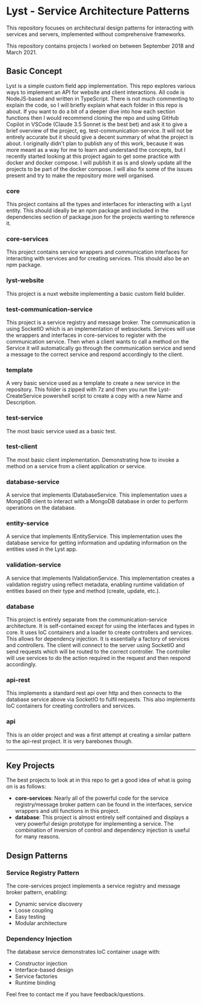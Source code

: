# Lyst - Service Architecture Patterns

This repository focuses on architectural design patterns for interacting with services and servers, implemented without comprehensive frameworks.

This repository contains projects I worked on between September 2018 and March 2021.

## Basic Concept

Lyst is a simple custom field app implementation. This repo explores various ways to implement an API for website and client interactions. All code is NodeJS-based and written in TypeScript.
There is not much commenting to explain the code, so I will briefly explain what each folder in this repo is about.
If you want to do a bit of a deeper dive into how each section functions then I would recommend cloning the repo and using GitHub Copilot in VSCode (Claude 3.5 Sonnet is the best bet) and ask it to give a brief overview of the project, eg. test-communication-service. It will not be entirely accurate but it should give a decent summary of what the project is about.
I originally didn't plan to publish any of this work, because it was more meant as a way for me to learn and understand the concepts, but I recently started looking at this project again to get some practice with docker and docker compose. I will publish it as is and slowly update all the projects to be part of the docker compose. I will also fix some of the issues present and try to make the repository more well organised.

### core
This project contains all the types and interfaces for interacting with a Lyst entity. This should ideally be an npm package and included in the dependencies section of package.json for the projects wanting to reference it.

### core-services
This project contains service wrappers and communication interfaces for interacting with services and for creating services. This should also be an npm package.

### lyst-website
This project is a nuxt website implementing a basic custom field builder.

### test-communication-service
This project is a service registry and message broker. The communication is using SocketIO which is an implementation of websockets. Services will use the wrappers and interfaces in core-services to register with the communication service. Then when a client wants to call a method on the Service it will automatically go through the communication service and send a message to the correct service and respond accordingly to the client.

### template
A very basic service used as a template to create a new service in the repository. This folder is zipped with 7z and then you run the Lyst-CreateService powershell script to create a copy with a new Name and Description.

### test-service
The most basic service used as a basic test.

### test-client
The most basic client implementation. Demonstrating how to invoke a method on a service from a client application or service.

### database-service
A service that implements IDatabaseService. This implementation uses a MongoDB client to interact with a MongoDB database in order to perform operations on the database.

### entity-service
A service that implements IEntityService. This implementation uses the database service for getting information and updating information on the entities used in the Lyst app.

### validation-service
A service that implements IValidationService. This implementation creates a validation registry using reflect metadata, enabling runtime validation of entities based on their type and method (create, update, etc.).

### database
This project is entirely separate from the communication-service architecture. It is self-contained except for using the interfaces and types in core. It uses IoC containers and a loader to create controllers and services. This allows for dependency injection. It is essentially a factory of services and controllers. The client will connect to the server using SocketIO and send requests which will be routed to the correct controller. The controller will use services to do the action required in the request and then respond accordingly.

### api-rest
This implements a standard rest api over http and then connects to the database service above via SocketIO to fulfil requests. This also implements IoC containers for creating controllers and services.

### api
This is an older project and was a first attempt at creating a similar pattern to the api-rest project. It is very barebones though.

------------------------------------------

## Key Projects
The best projects to look at in this repo to get a good idea of what is going on is as follows:
- **core-services**: Nearly all of the powerful code for the service registry/message broker pattern can be found in the interfaces, service wrappers and util functions in this project.
- **database**: This project is almost entirely self contained and displays a very powerful design prototype for implementing a service. The combination of inversion of control and dependency injection is useful for many reasons.

## Design Patterns

### Service Registry Pattern
The core-services project implements a service registry and message broker pattern, enabling:

- Dynamic service discovery
- Loose coupling
- Easy testing
- Modular architecture

### Dependency Injection
The database service demonstrates IoC container usage with:

- Constructor injection
- Interface-based design
- Service factories
- Runtime binding

Feel free to contact me if you have feedback/questions.
